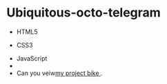 # Ubiquitous-octo-telegram
- HTML5
* CSS3
+ JavaScript
+ 
+ Can you veiw[my project bike ]( https://valeriy230591.github.io/ubiquitous-octo-telegram/).
